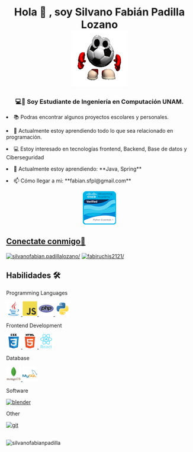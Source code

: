 <h1 align="center">Hola 🤟 , soy Silvano Fabián Padilla Lozano <a> <br> <img aling="left" width="150" heigth="150"
src="https://github.com/SilvanoFabianPadilla/SilvanoFabianPadilla/blob/41405c889be3d40f1bb77f10c4450e6d5cf3e43c/hola.gif" /></a></h1>

<h3 align="center">💻💙 Soy Estudiante de Ingeniería en Computación UNAM.</h3>
<p> <li> 📚 Podras encontrar algunos proyectos escolares y personales.<p>
<p> <li> 🚀 Actualmente estoy aprendiendo todo lo que sea relacionado en programación.<p>
<p> <li> 💻 Estoy interesado en tecnologías frontend, Backend, Base de datos y Ciberseguridad <p>
  
<p> <li> 👾 Actualmente estoy aprendiendo: **Java, Spring**<p>
<p> <li> 📫 Cómo llegar a mi: **fabian.sfpl@gmail.com**<p>

<div align="center">
<a href="https://www.credly.com/badges/e80e5734-3fb7-49c7-9cb6-3aa185800df7/public_url" target="_blank"><img aling="center" width="90" height="90" src="https://github.com/fabian2121/fabian2121/blob/9e6d2f460f0bdaabf834ef55976af74dafb2bdc3/python-essentials-1.1.png"> 
</div>
  
## Conectate conmigo📱
<p align="left">
<a href="https://fb.com/silvanofabian.padillalozano/" target="blank"><img align="center" src="https://raw.githubusercontent.com/rahuldkjain/github-profile-readme-generator/master/src/images/icons/Social/facebook.svg" alt="silvanofabian.padillalozano/" height="30" width="40" /></a>
<a href="https://instagram.com/fabiruchis2121/" target="blank"><img align="center" src="https://raw.githubusercontent.com/rahuldkjain/github-profile-readme-generator/master/src/images/icons/Social/instagram.svg" alt="fabiruchis2121/" height="30" width="40" /></a>
</p>

## Habilidades 🛠 
<p>Programming Languages</p>
  
<p align="left"> <a href="https://www.java.com" target="_blank" rel="noreferrer"> <img src="https://raw.githubusercontent.com/devicons/devicon/master/icons/java/java-original.svg" alt="java" width="40" height="40"/> </a> <a href="https://developer.mozilla.org/en-US/docs/Web/JavaScript" target="_blank" rel="noreferrer"> <img src="https://raw.githubusercontent.com/devicons/devicon/master/icons/javascript/javascript-original.svg" alt="javascript" width="40" height="40"/> </a> <a href="https://www.php.net" target="_blank" rel="noreferrer"> <img src="https://raw.githubusercontent.com/devicons/devicon/master/icons/php/php-original.svg" alt="php" width="40" height="40"/> </a> <a href="https://www.python.org" target="_blank" rel="noreferrer"> <img src="https://raw.githubusercontent.com/devicons/devicon/master/icons/python/python-original.svg" alt="python" width="40" height="40"/> </a> </p>
 
<p>Frontend Development</p>
 
<p align="left"> <a href="https://www.w3schools.com/css/" target="_blank" rel="noreferrer"> <img src="https://raw.githubusercontent.com/devicons/devicon/master/icons/css3/css3-original-wordmark.svg" alt="css3" width="40" height="40"/> </a> <a href="https://www.w3.org/html/" target="_blank" rel="noreferrer"> <img src="https://raw.githubusercontent.com/devicons/devicon/master/icons/html5/html5-original-wordmark.svg" alt="html5" width="40" height="40"/> </a> <a href="https://reactjs.org/" target="_blank" rel="noreferrer"> <img src="https://raw.githubusercontent.com/devicons/devicon/master/icons/react/react-original-wordmark.svg" alt="react" width="40" height="40"/> </a> </p>
    
<p>Database</p>
  
<p align="left"> <a href="https://www.mongodb.com/" target="_blank" rel="noreferrer"> <img src="https://raw.githubusercontent.com/devicons/devicon/master/icons/mongodb/mongodb-original-wordmark.svg" alt="mongodb" width="40" height="40"/> </a> <a href="https://www.mysql.com/" target="_blank" rel="noreferrer"> <img src="https://raw.githubusercontent.com/devicons/devicon/master/icons/mysql/mysql-original-wordmark.svg" alt="mysql" width="40" height="40"/> </a> </p>

<p>Software</p>
  
<p align="left"> <a href="https://www.blender.org/" target="_blank" rel="noreferrer"> <img src="https://download.blender.org/branding/community/blender_community_badge_white.svg" alt="blender" width="40" height="40"/> </a> </p>
  
<p>Other</p>
<p align="left"> <a href="https://git-scm.com/" target="_blank" rel="noreferrer"> <img src="https://www.vectorlogo.zone/logos/git-scm/git-scm-icon.svg" alt="git" width="40" height="40"/> </a> </p>
 
## 
  
<p><img align="center" src="https://github-readme-stats.vercel.app/api?username=silvanofabianpadilla&show_icons=true&theme=tokyonight&locale=en" alt="silvanofabianpadilla" /></p>
  
  
